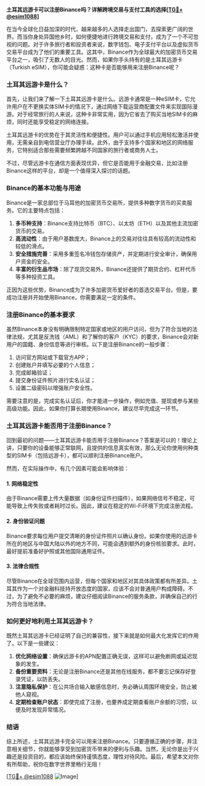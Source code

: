 **土耳其远游卡可以注册Binance吗？详解跨境交易与支付工具的选择[[TG💪+ @esim1088](https://t.me/s/esim1088)]**

在当今全球化日益加深的时代，越来越多的人选择走出国门，去探索更广阔的世界。而当你身处异国他乡时，如何便捷地进行跨境交易和支付，成为了一个不可忽视的问题。对于许多旅行者和投资者来说，数字钱包、电子支付平台以及虚拟货币交易平台成为了他们的重要工具。这其中，Binance作为全球最大的加密货币交易平台之一，吸引了无数人的目光。然而，如果你手头持有的是土耳其远游卡（Turkish eSIM），你可能会疑惑：这种卡是否能够用来注册Binance呢？

### 土耳其远游卡是什么？

首先，让我们来了解一下土耳其远游卡是什么。远游卡通常是一种eSIM卡，它允许用户在不更换实体SIM卡的情况下，通过网络下载运营商配置文件来实现国际漫游。对于经常旅行的人来说，这种卡非常实用，因为它省去了购买当地SIM卡的麻烦，同时还能享受稳定的网络连接。

土耳其远游卡的优势在于其灵活性和便捷性。用户可以通过手机应用轻松激活并使用，无需亲自到电信营业厅办理手续。此外，由于支持多个国家和地区的网络服务，它特别适合那些需要频繁跨越不同国家的旅行者或商务人士。

不过，尽管远游卡在通信方面表现优异，但它是否能用于金融交易，比如注册Binance这样的平台，却是一个值得深入探讨的话题。

### Binance的基本功能与用途

Binance是一家总部位于马耳他的加密货币交易所，提供多种数字货币的买卖服务。它的主要特点包括：

1. **多币种支持**：Binance支持比特币（BTC）、以太坊（ETH）以及其他主流加密货币的交易。
2. **高流动性**：由于用户基数庞大，Binance上的交易对往往具有较高的流动性和较低的滑点。
3. **安全措施完善**：采用多重签名冷钱包存储资产，并定期进行安全审计，确保用户资金的安全。
4. **丰富的衍生品市场**：除了现货交易外，Binance还提供了期货合约、杠杆代币等多种投资工具。

正因为这些优势，Binance成为了许多加密货币爱好者的首选交易平台。但是，要成功注册并开始使用Binance，你需要满足一定的条件。

### 注册Binance的基本要求

虽然Binance本身没有明确限制特定国家或地区的用户访问，但为了符合当地的法律法规，尤其是反洗钱（AML）和了解你的客户（KYC）的要求，Binance会对新用户的国籍、身份信息等进行审核。以下是注册Binance的一般步骤：

1. 访问官方网站或下载官方APP；
2. 创建账户并填写必要的个人信息；
3. 完成邮箱验证；
4. 提交身份证件照片进行实名认证；
5. 设置二级密码以增强账户安全性。

需要注意的是，完成实名认证后，你才能进一步操作，例如充值、提现或参与某些高级功能。因此，如果你打算长期使用Binance，建议尽早完成这一环节。

### 土耳其远游卡能否用于注册Binance？

回到最初的问题——土耳其远游卡能否用于注册Binance？答案是可以的！理论上讲，只要你的设备能够正常联网，且提供的信息真实有效，那么无论你使用何种类型的SIM卡（包括远游卡），都可以顺利注册Binance账户。

然而，在实际操作中，有几个因素可能会影响体验：

#### 1. 网络稳定性
由于Binance需要上传大量数据（如身份证件扫描件），如果网络信号不稳定，可能导致上传失败或者耗时过长。因此，建议在稳定的Wi-Fi环境下完成注册流程。

#### 2. 身份验证问题
Binance要求每位用户提交清晰的身份证件照片以确认身份。如果你使用的远游卡所在的地区与中国大陆以外的地方不同，可能会遇到额外的身份核验要求。此时，最好提前准备好护照或其他国际通用证件。

#### 3. 法律合规性
尽管Binance在全球范围内运营，但每个国家和地区对其具体政策都有所差异。土耳其作为一个对金融科技持开放态度的国家，应该不会对普通用户构成障碍。不过，为了避免不必要的麻烦，建议仔细阅读Binance的服务条款，并确保自己的行为符合当地法律。

### 如何更好地利用土耳其远游卡？

既然土耳其远游卡已经证明了自己的兼容性，接下来就是如何最大化发挥它的作用了。以下是一些建议：

1. **优化网络设置**：确保远游卡的APN配置正确无误，这样可以避免断网或延迟现象的发生。
2. **备份重要资料**：无论是注册Binance还是其他在线服务，都不要忘记保存好登录凭证，以防丢失。
3. **注意隐私保护**：在公共场合输入敏感信息时，务必确认周围环境安全，防止被他人窥视。
4. **定期检查账户状态**：即使完成了注册，也要养成定期查看账户余额的习惯，以便及时发现异常情况。

### 结语

综上所述，土耳其远游卡完全可以用来注册Binance。只要遵循正确的步骤，并注意相关细节，你就能够享受到加密货币带来的便利与乐趣。当然，无论你是出于兴趣还是投资目的，都应该始终保持谨慎态度，理性对待风险。最后，希望本文对你有所帮助，祝你在数字世界里畅行无阻！

[[TG💪+ @esim1088](https://t.me/s/esim1088) ![Image](https://i.postimg.cc/4NQfJmqS/Snipaste-2025-05-13-00-14-12.png)]